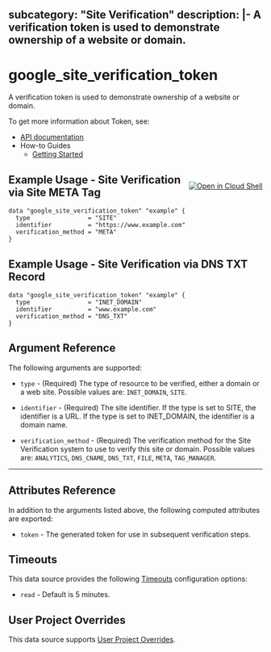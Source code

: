 subcategory: "Site Verification"
description: |-
  A verification token is used to demonstrate ownership of a website or domain.
---

# google_site_verification_token

A verification token is used to demonstrate ownership of a website or domain.


To get more information about Token, see:

* [API documentation](https://developers.google.com/site-verification/v1)
* How-to Guides
    * [Getting Started](https://developers.google.com/site-verification/v1/getting_started)

<div class = "oics-button" style="float: right; margin: 0 0 -15px">
  <a href="https://console.cloud.google.com/cloudshell/open?cloudshell_git_repo=https%3A%2F%2Fgithub.com%2Fterraform-google-modules%2Fdocs-examples.git&cloudshell_image=gcr.io%2Fcloudshell-images%2Fcloudshell%3Alatest&cloudshell_print=.%2Fmotd&cloudshell_tutorial=.%2Ftutorial.md&cloudshell_working_dir=siteverification_token_site&open_in_editor=main.tf" target="_blank">
    <img alt="Open in Cloud Shell" src="//gstatic.com/cloudssh/images/open-btn.svg" style="max-height: 44px; margin: 32px auto; max-width: 100%;">
  </a>
</div>

## Example Usage - Site Verification via Site META Tag

```hcl
data "google_site_verification_token" "example" {
  type                = "SITE"
  identifier          = "https://www.example.com"
  verification_method = "META"
}
```

## Example Usage - Site Verification via DNS TXT Record

```hcl
data "google_site_verification_token" "example" {
  type                = "INET_DOMAIN"
  identifier          = "www.example.com"
  verification_method = "DNS_TXT"
}
```

## Argument Reference

The following arguments are supported:


* `type` -
  (Required)
  The type of resource to be verified, either a domain or a web site.
  Possible values are: `INET_DOMAIN`, `SITE`.

* `identifier` -
  (Required)
  The site identifier. If the type is set to SITE, the identifier is a URL. If the type is
  set to INET_DOMAIN, the identifier is a domain name.

* `verification_method` -
  (Required)
  The verification method for the Site Verification system to use to verify
  this site or domain.
  Possible values are: `ANALYTICS`, `DNS_CNAME`, `DNS_TXT`, `FILE`, `META`, `TAG_MANAGER`.


- - -

## Attributes Reference

In addition to the arguments listed above, the following computed attributes are exported:

* `token` -
  The generated token for use in subsequent verification steps.


## Timeouts

This data source provides the following
[Timeouts](https://developer.hashicorp.com/terraform/plugin/sdkv2/resources/retries-and-customizable-timeouts) configuration options:

- `read` - Default is 5 minutes.

## User Project Overrides

This data source supports [User Project Overrides](https://registry.terraform.io/providers/hashicorp/google/latest/docs/guides/provider_reference#user_project_override).
